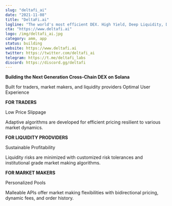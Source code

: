 ```yaml
---
slug: "deltafi_ai"
date: "2021-11-08"
title: "DeltaFi.ai"
logline: "The world's most efficient DEX. High Yield, Deep Liquidity, DAO Governed."
cta: "https://www.deltafi.ai"
logo: /img/deltafi_ai.jpg
category: amm, app
status: building
website: https://www.deltafi.ai
twitter: https://twitter.com/deltafi_ai
telegram: https://t.me/deltafi_labs
discord: https://discord.gg/deltafi
---
```


**Building the Next Generation Cross-Chain DEX on Solana**

Built for traders, market makers, and liquidity providers
Optimal User Experience

**FOR TRADERS**

Low Price Slippage

Adaptive algorithms are developed for efficient pricing resilient to various market dynamics.

**FOR LIQUIDITY PRODVIDERS**

Sustainable Profitability

Liquidity risks are minimized with customized risk tolerances and institutional grade market making algorithms.

**FOR MARKET MAKERS**

Personalized Pools

Malleable APIs offer market making flexibilities with bidirectional pricing, dynamic fees, and order history.
